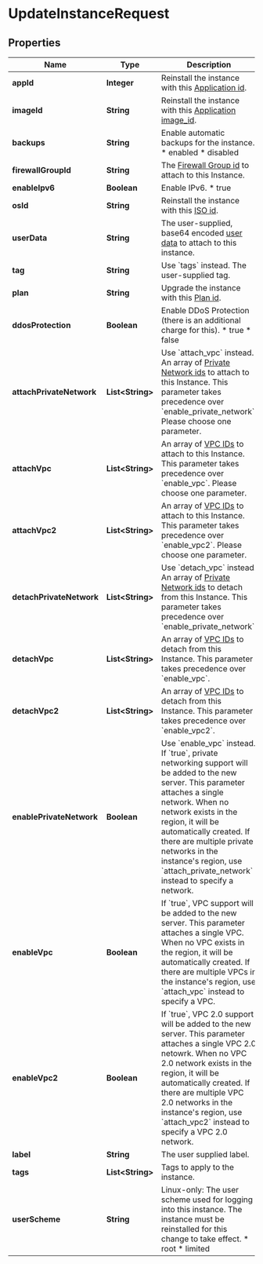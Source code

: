 

# UpdateInstanceRequest


## Properties

| Name | Type | Description | Notes |
|------------ | ------------- | ------------- | -------------|
|**appId** | **Integer** | Reinstall the instance with this [Application id](#operation/list-applications). |  [optional] |
|**imageId** | **String** | Reinstall the instance with this [Application image_id](#operation/list-applications). |  [optional] |
|**backups** | **String** | Enable automatic backups for the instance.  * enabled * disabled |  [optional] |
|**firewallGroupId** | **String** | The [Firewall Group id](#operation/list-firewall-groups) to attach to this Instance. |  [optional] |
|**enableIpv6** | **Boolean** | Enable IPv6.  * true |  [optional] |
|**osId** | **String** | Reinstall the instance with this [ISO id](#operation/list-isos). |  [optional] |
|**userData** | **String** | The user-supplied, base64 encoded [user data](https://www.vultr.com/docs/manage-instance-user-data-with-the-vultr-metadata-api/) to attach to this instance. |  [optional] |
|**tag** | **String** | Use &#x60;tags&#x60; instead. The user-supplied tag. |  [optional] |
|**plan** | **String** | Upgrade the instance with this [Plan id](#operation/list-plans). |  [optional] |
|**ddosProtection** | **Boolean** | Enable DDoS Protection (there is an additional charge for this).  * true * false |  [optional] |
|**attachPrivateNetwork** | **List&lt;String&gt;** | Use &#x60;attach_vpc&#x60; instead. An array of [Private Network ids](#operation/list-networks) to attach to this Instance. This parameter takes precedence over &#x60;enable_private_network&#x60;. Please choose one parameter. |  [optional] |
|**attachVpc** | **List&lt;String&gt;** | An array of [VPC IDs](#operation/list-vpcs) to attach to this Instance. This parameter takes precedence over &#x60;enable_vpc&#x60;. Please choose one parameter. |  [optional] |
|**attachVpc2** | **List&lt;String&gt;** | An array of [VPC IDs](#operation/list-vpc2) to attach to this Instance. This parameter takes precedence over &#x60;enable_vpc2&#x60;. Please choose one parameter. |  [optional] |
|**detachPrivateNetwork** | **List&lt;String&gt;** | Use &#x60;detach_vpc&#x60; instead. An array of [Private Network ids](#operation/list-networks) to detach from this Instance. This parameter takes precedence over &#x60;enable_private_network&#x60;. |  [optional] |
|**detachVpc** | **List&lt;String&gt;** | An array of [VPC IDs](#operation/list-vpcs) to detach from this Instance. This parameter takes precedence over &#x60;enable_vpc&#x60;. |  [optional] |
|**detachVpc2** | **List&lt;String&gt;** | An array of [VPC IDs](#operation/list-vpc2) to detach from this Instance. This parameter takes precedence over &#x60;enable_vpc2&#x60;. |  [optional] |
|**enablePrivateNetwork** | **Boolean** | Use &#x60;enable_vpc&#x60; instead.  If &#x60;true&#x60;, private networking support will be added to the new server.  This parameter attaches a single network. When no network exists in the region, it will be automatically created.  If there are multiple private networks in the instance&#39;s region, use &#x60;attach_private_network&#x60; instead to specify a network. |  [optional] |
|**enableVpc** | **Boolean** | If &#x60;true&#x60;, VPC support will be added to the new server.  This parameter attaches a single VPC. When no VPC exists in the region, it will be automatically created.  If there are multiple VPCs in the instance&#39;s region, use &#x60;attach_vpc&#x60; instead to specify a VPC. |  [optional] |
|**enableVpc2** | **Boolean** | If &#x60;true&#x60;, VPC 2.0 support will be added to the new server.  This parameter attaches a single VPC 2.0 netowrk. When no VPC 2.0 network exists in the region, it will be automatically created.  If there are multiple VPC 2.0 networks in the instance&#39;s region, use &#x60;attach_vpc2&#x60; instead to specify a VPC 2.0 network. |  [optional] |
|**label** | **String** | The user supplied label. |  [optional] |
|**tags** | **List&lt;String&gt;** | Tags to apply to the instance. |  [optional] |
|**userScheme** | **String** | Linux-only: The user scheme used for logging into this instance. The instance must be reinstalled for this change to take effect.  * root * limited |  [optional] |



